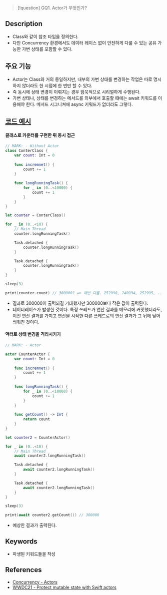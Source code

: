 >[!question]
>GQ1. Actor가 무엇인가?

## Description

- Class와 같이 참조 타입을 정의한다.
- 다만 Concurrency 환경에서도 데이터 레이스 없이 안전하게 다룰 수 있는 공유 가능한 가변 상태를 포함할 수 있다.

## 주요 기능

+ Actor는 Class와 거의 동일하지만, 내부의 가변 상태를 변경하는 작업은 따로 명시하지 않더라도 한 시점에 한 번만 할 수 있다.
+ 즉 동시에 상태 변경이 이뤄지는 경우 암묵적으로 시리얼하게 수행된다.
+ 가변 상태나, 상태를 변경하는 메서드를 외부에서 호출할 떄에는 await 키워드를 이용해야 한다. 메서드 시그니쳐에 async 키워드가 없더라도 그렇다.

## [코드 예시](https://github.com/0tak2/ios-study/tree/main/self-study/ConcurrentPlayground.playground)

#### 클래스로 카운터를 구현한 뒤 동시 접근

```swift
// MARK: - Without Actor
class ConterClass {
    var count: Int = 0
    
    func incremnet() {
        count += 1
    }
    
    func longRunningTask() {
        for _ in (0..<10000) {
            count += 1
        }
    }
}

let counter = ConterClass()

for _ in (0..<10) {
    // Main Thread
    counter.longRunningTask()

    Task.detached {
        counter.longRunningTask()
    }

    Task.detached {
        counter.longRunningTask()
    }
}

sleep(3)

print(counter.count) // 300000? => 매번 다름. 252990, 240934, 252995, ...
```

- 결과로 300000이 출력되길 기대했지만 300000보다 작은 값이 출력된다.
- 데이터레이스가 발생한 것이다. 특정 쓰레드가 연산 결과를 메모리에 커밋했더라도, 이전 연산 결과를 가지고 연산을 시작한 다른 쓰레드로의 연산 결과가 그 뒤에 덮어 씌워진 것이다.

#### 액터로 상태 변경을 격리시키기

```swift
// MARK: - Actor

actor CounterActor {
    var count: Int = 0
    
    func incremnet() {
        count += 1
    }
    
    func longRunningTask() {
        for _ in (0..<10000) {
            count += 1
        }
    }
    
    func getCount() -> Int {
        return count
    }
}

let counter2 = CounterActor()

for _ in (0..<10) {
    // Main Thread
    await counter2.longRunningTask()

    Task.detached {
        await counter2.longRunningTask()
    }

    Task.detached {
        await counter2.longRunningTask()
    }
}

sleep(3)

print(await counter2.getCount()) // 300000
```

- 예상한 결과가 출력된다.

## Keywords
+ 파생된 키워드들을 작성

## References
- [Concurrency - Actors](https://docs.swift.org/swift-book/documentation/the-swift-programming-language/concurrency/#Actors)
- [WWDC21 - Protect mutable state with Swift actors](https://developer.apple.com/videos/play/wwdc2021/10133/)
